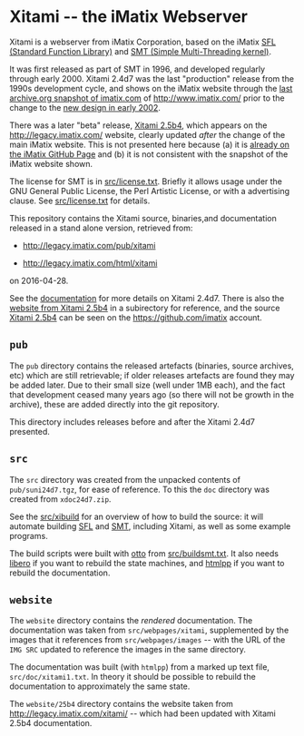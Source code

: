 # Xitami -- the iMatix Webserver

Xitami is a webserver from iMatix Corporation, based on the iMatix
[SFL (Standard Function Library)](https://github.com/imatix-legacy/sfl)
and [SMT (Simple Multi-Threading
kernel)](https://github.com/imatix-legacy/smt).

It was first released as part of SMT in 1996, and developed regularly
through early 2000. Xitami 2.4d7 was the last "production" release
from the 1990s development cycle, and shows on the iMatix website
through the [last archive.org snapshot of
imatix.com](https://web.archive.org/web/20020124053437/http://www.imatix.com/)
of http://www.imatix.com/ prior to the change to the [new design
in early
2002](https://web.archive.org/web/20020524230546/http://www.imatix.com/).

There was a later "beta" release, [Xitami
2.5b4](https://github.com/imatix/Xitami-25), which appears on the
http://legacy.imatix.com/ website, clearly updated *after* the
change of the main iMatix website.  This is not presented here
because (a) it is [already on the iMatix GitHub
Page](https://github.com/imatix/Xitami-25) and (b) it is not
consistent with the snapshot of the iMatix website shown.

The license for SMT is in [src/license.txt](src/license.txt).  Briefly
it allows usage under the GNU General Public License, the Perl Artistic
License, or with a advertising clause.  See [src/license.txt](src/license.txt)
for details.

This repository contains the Xitami source, binaries,and documentation
released in a stand alone version, retrieved from:

*  http://legacy.imatix.com/pub/xitami

*  http://legacy.imatix.com/html/xitami

on 2016-04-28.

See the [documentation](https://imatix-legacy.github.io/xitami/) for
more details on Xitami 2.4d7.  There is also the [website from
Xitami 2.5b4](https://imatix-legacy.github.io/xitami/25b4/) in a
subirectory for reference, and the source [Xitami
2.5b4](https://github.com/imatix/Xitami-25) can be seen on the
https://github.com/imatix account.

## `pub`

The `pub` directory contains the released artefacts (binaries, source
archives, etc) which are still retrievable; if older releases artefacts
are found they may be added later.  Due to their small size (well under
1MB each), and the fact that development ceased many years ago (so there
will not be growth in the archive), these are added directly into the
git repository.

This directory includes releases before and after the Xitami 2.4d7 presented.

## `src`

The `src` directory was created from the unpacked contents of
`pub/suni24d7.tgz`, for ease of reference.  To this the `doc`
directory was created from `xdoc24d7.zip`.

See the [src/xibuild](src/xibuild) for an overview of how to build
the source: it will automate building
[SFL](https://github.com/imatix-legacy/sfl) and
[SMT](https://github.com/imatix-legacy/smt/), including Xitami, as
well as some example programs.

The build scripts were built with
[otto](https://github.com/imatix-legacy/otto) from
[src/buildsmt.txt](src/buildsmt.txt).  It also needs
[libero](https://github.com/imatix-legacy/libero) if you want to
rebuild the state machines, and 
[htmlpp](https://github.com/imatix-legacy/htmlpp) if you want to 
rebuild the documentation.

## `website`

The `website` directory contains the *rendered* documentation.  The
documentation was taken from `src/webpages/xitami`, supplemented by
the images that it references from `src/webpages/images` -- with the 
URL of the `IMG SRC` updated to reference the images in the same
directory.

The documentation was built (with `htmlpp`) from a marked up text file,
`src/doc/xitami1.txt`.  In theory it should be possible to rebuild the
documentation to approximately the same state.

The `website/25b4` directory contains the website taken from 
http://legacy.imatix.com/xitami/ -- which had been updated with
Xitami 2.5b4 documentation.

